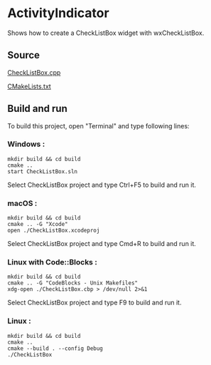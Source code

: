 # ActivityIndicator

Shows how to create a CheckListBox widget with wxCheckListBox.

## Source

[CheckListBox.cpp](CheckListBox.cpp)

[CMakeLists.txt](CMakeLists.txt)

## Build and run

To build this project, open "Terminal" and type following lines:

### Windows :

``` shell
mkdir build && cd build
cmake .. 
start CheckListBox.sln
```

Select CheckListBox project and type Ctrl+F5 to build and run it.

### macOS :

``` shell
mkdir build && cd build
cmake .. -G "Xcode"
open ./CheckListBox.xcodeproj
```

Select CheckListBox project and type Cmd+R to build and run it.

### Linux with Code::Blocks :

``` shell
mkdir build && cd build
cmake .. -G "CodeBlocks - Unix Makefiles"
xdg-open ./CheckListBox.cbp > /dev/null 2>&1
```

Select CheckListBox project and type F9 to build and run it.

### Linux :

``` shell
mkdir build && cd build
cmake .. 
cmake --build . --config Debug
./CheckListBox
```
